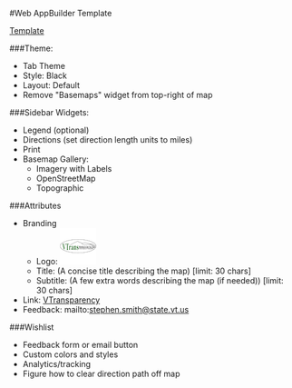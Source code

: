 #Web AppBuilder Template

[Template](http://vtrans.maps.arcgis.com/apps/webappviewer/index.html?id=97c15c6a5ff54a1396142e4dd164c291)

###Theme:

- Tab Theme
- Style: Black
- Layout: Default
- Remove "Basemaps" widget from top-right of map

###Sidebar Widgets:
- Legend (optional)
- Directions (set direction length units to miles)
- Print
- Basemap Gallery:
  - Imagery with Labels
  - OpenStreetMap
  - Topographic

###Attributes
- Branding
  - Logo: ![logo](https://github.com/VTrans/vtp3-roadmap/blob/gh-pages/images/logo-tiny.png)
  - Title: (A concise title describing the map) [limit: 30 chars]
  - Subtitle: (A few extra words describing the map (if needed)) [limit: 30 chars]
- Link: [VTransparency](http://vtransparency.vermont.gov)
- Feedback: mailto:stephen.smith@state.vt.us

###Wishlist

- Feedback form or email button
- Custom colors and styles
- Analytics/tracking
- Figure how to clear direction path off map

